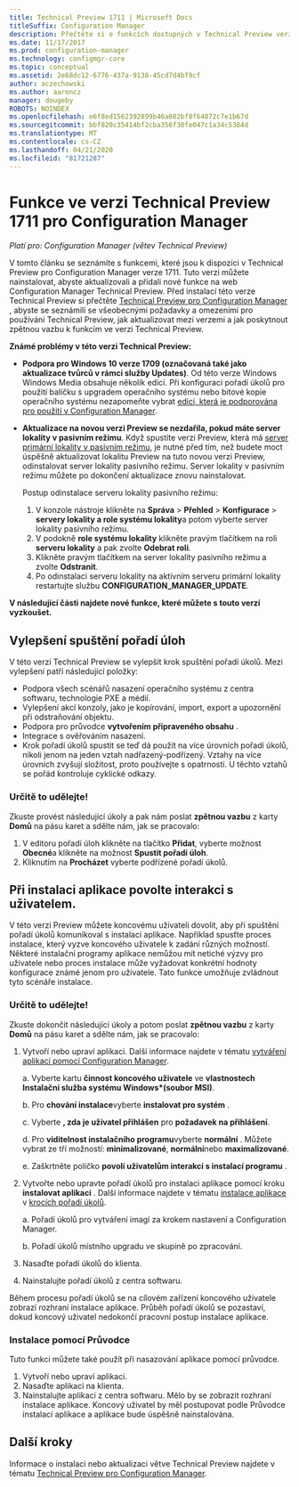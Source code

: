 ```yaml
---
title: Technical Preview 1711 | Microsoft Docs
titleSuffix: Configuration Manager
description: Přečtěte si o funkcích dostupných v Technical Preview verze 1711 pro Configuration Manager.
ms.date: 11/17/2017
ms.prod: configuration-manager
ms.technology: configmgr-core
ms.topic: conceptual
ms.assetid: 2e68dc12-6776-437a-9138-45cd7d4bf9cf
author: aczechowski
ms.author: aaroncz
manager: dougeby
ROBOTS: NOINDEX
ms.openlocfilehash: e6f8ed1562392899b46a082bf8f64872c7e1b67d
ms.sourcegitcommit: bbf820c35414bf2cba356f30fe047c1a34c5384d
ms.translationtype: MT
ms.contentlocale: cs-CZ
ms.lasthandoff: 04/21/2020
ms.locfileid: "81721287"
---
```

# <a name="capabilities-in-technical-preview-1711-for-configuration-manager"></a>Funkce ve verzi Technical Preview 1711 pro Configuration Manager

*Platí pro: Configuration Manager (větev Technical Preview)*

V tomto článku se seznámíte s funkcemi, které jsou k dispozici v Technical Preview pro Configuration Manager verze 1711. Tuto verzi můžete nainstalovat, abyste aktualizovali a přidali nové funkce na web Configuration Manager Technical Preview. Před instalací této verze Technical Preview si přečtěte [Technical Preview pro Configuration Manager](../../core/get-started/technical-preview.md) , abyste se seznámili se všeobecnými požadavky a omezeními pro používání Technical Preview, jak aktualizovat mezi verzemi a jak poskytnout zpětnou vazbu k funkcím ve verzi Technical Preview.     


<!--  Known Issues Template   
**Known Issues in this Technical Preview:**
-   **Issue Name**. Details
    Workaround details.
-->
**Známé problémy v této verzi Technical Preview:**
- **Podpora pro Windows 10 verze 1709 (označovaná také jako aktualizace tvůrců v rámci služby Updates)**.  Od této verze Windows Windows Media obsahuje několik edicí. Při konfiguraci pořadí úkolů pro použití balíčku s upgradem operačního systému nebo bitové kopie operačního systému nezapomeňte vybrat [edici, která je podporována pro použití v Configuration Manager](../plan-design/configs/support-for-windows-10.md#windows-10-as-a-client).
- **Aktualizace na novou verzi Preview se nezdařila, pokud máte server lokality v pasivním režimu**. Když spustíte verzi Preview, která má [server primární lokality v pasivním režimu](capabilities-in-technical-preview-1706.md#site-server-role-high-availability), je nutné před tím, než budete moct úspěšně aktualizovat lokalitu Preview na tuto novou verzi Preview, odinstalovat server lokality pasivního režimu. Server lokality v pasivním režimu můžete po dokončení aktualizace znovu nainstalovat.

  Postup odinstalace serveru lokality pasivního režimu:
  1. V konzole nástroje klikněte na **Správa** > **Přehled** > **Konfigurace** > **servery lokality a role systému lokality**a potom vyberte server lokality pasivního režimu.
  2. V podokně **role systému lokality** klikněte pravým tlačítkem na roli **serveru lokality** a pak zvolte **Odebrat roli**.
  3. Klikněte pravým tlačítkem na server lokality pasivního režimu a zvolte **Odstranit**.
  4. Po odinstalaci serveru lokality na aktivním serveru primární lokality restartujte službu **CONFIGURATION_MANAGER_UPDATE**.

**V následující části najdete nové funkce, které můžete s touto verzí vyzkoušet.**  

<!--  Section Template
##  FEATURE
### Procedure 1
### Try it out!  
 Try to complete the following tasks and then send us **Feedback** from the **Home** tab of the Ribbon to let us know how it worked:
 -  Task 1
 -  Task 2              
-->

## <a name="improvements-to-run-task-sequence"></a>Vylepšení spuštění pořadí úloh
<!-- 1261338 -->

V této verzi Technical Preview se vylepšit krok spuštění pořadí úkolů. Mezi vylepšení patří následující položky:

- Podpora všech scénářů nasazení operačního systému z centra softwaru, technologie PXE a médií.
- Vylepšení akcí konzoly, jako je kopírování, import, export a upozornění při odstraňování objektu.
- Podpora pro průvodce **vytvořením připraveného obsahu** .
- Integrace s ověřováním nasazení.
- Krok pořadí úkolů spustit se teď dá použít na více úrovních pořadí úkolů, nikoli jenom na jeden vztah nadřazený-podřízený. Vztahy na více úrovních zvyšují složitost, proto používejte s opatrností. U těchto vztahů se pořád kontroluje cyklické odkazy.

### <a name="try-it-out"></a>Určitě to udělejte!  

Zkuste provést následující úkoly a pak nám poslat **zpětnou vazbu** z karty **Domů** na pásu karet a sdělte nám, jak se pracovalo:

1. V editoru pořadí úloh klikněte na tlačítko **Přidat**, vyberte možnost **Obecné**a klikněte na možnost **Spustit pořadí úloh**.
2. Kliknutím na **Procházet** vyberte podřízené pořadí úkolů.

## <a name="allow-user-interaction-when-installing-an-application----1356976---"></a>Při instalaci aplikace povolte interakci s uživatelem. <!-- 1356976 -->

V této verzi Preview můžete koncovému uživateli dovolit, aby při spuštění pořadí úkolů komunikoval s instalací aplikace. Například spusťte proces instalace, který vyzve koncového uživatele k zadání různých možností. Některé instalační programy aplikace nemůžou mít netiché výzvy pro uživatele nebo proces instalace může vyžadovat konkrétní hodnoty konfigurace známé jenom pro uživatele. Tato funkce umožňuje zvládnout tyto scénáře instalace.

### <a name="try-it-out"></a>Určitě to udělejte!

Zkuste dokončit následující úkoly a potom poslat **zpětnou vazbu** z karty **Domů** na pásu karet a sdělte nám, jak se pracovalo:

1.  Vytvoří nebo upraví aplikaci. Další informace najdete v tématu [vytváření aplikací pomocí Configuration Manager](../../apps/deploy-use/create-applications.md).

    a. Vyberte kartu **činnost koncového uživatele** ve **vlastnostech Instalační služba systému Windows\*(soubor MSI)**.

    b. Pro **chování instalace**vyberte **instalovat pro systém** .

    c. Vyberte **, zda je uživatel přihlášen** pro **požadavek na přihlášení**.

    d. Pro **viditelnost instalačního programu**vyberte **normální** . Můžete vybrat ze tří možností: **minimalizované**, **normální**nebo **maximalizované**.

    e. Zaškrtněte políčko **povolí uživatelům interakci s instalací programu** .

2.  Vytvořte nebo upravte pořadí úkolů pro instalaci aplikace pomocí kroku **instalovat aplikaci** . Další informace najdete v tématu [instalace aplikace](../../osd/understand/task-sequence-steps.md#BKMK_InstallApplication) v [krocích pořadí úkolů](../../osd/understand/task-sequence-steps.md).

    a. Pořadí úkolů pro vytváření imagí za krokem nastavení a Configuration Manager.

    b. Pořadí úkolů místního upgradu ve skupině po zpracování.

3.  Nasaďte pořadí úkolů do klienta.
4.  Nainstalujte pořadí úkolů z centra softwaru.

Během procesu pořadí úkolů se na cílovém zařízení koncového uživatele zobrazí rozhraní instalace aplikace. Průběh pořadí úkolů se pozastaví, dokud koncový uživatel nedokončí pracovní postup instalace aplikace.

### <a name="install-using-the-wizard"></a>Instalace pomocí Průvodce

Tuto funkci můžete také použít při nasazování aplikace pomocí průvodce.

1. Vytvoří nebo upraví aplikaci.
2. Nasaďte aplikaci na klienta.
3. Nainstalujte aplikaci z centra softwaru. Mělo by se zobrazit rozhraní instalace aplikace. Koncový uživatel by měl postupovat podle Průvodce instalací aplikace a aplikace bude úspěšně nainstalována.




<!-- When we have another H2 in this topic, Add this Next Steps section back in.  -->

## <a name="next-steps"></a>Další kroky
Informace o instalaci nebo aktualizaci větve Technical Preview najdete v tématu [Technical Preview pro Configuration Manager](technical-preview.md).    
